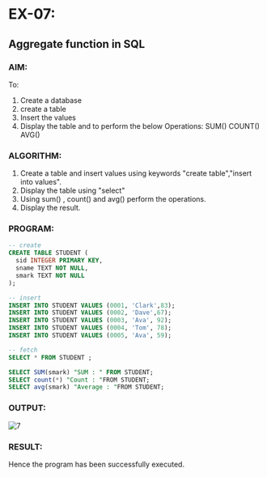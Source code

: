 # EX-07:
## Aggregate function in SQL
### AIM:
To: 
1. Create a database 
2. create a table 
3. Insert the values 
4. Display the table and to perform the below Operations: SUM() COUNT() AVG()
### ALGORITHM:
1. Create a table and insert values using keywords "create table","insert into values". 
2. Display the table using "select" 
3. Using sum() , count() and avg() perform the operations. 
4. Display the result.
### PROGRAM:
```sql
-- create
CREATE TABLE STUDENT (
  sid INTEGER PRIMARY KEY,
  sname TEXT NOT NULL,
  smark TEXT NOT NULL
);

-- insert
INSERT INTO STUDENT VALUES (0001, 'Clark',83);
INSERT INTO STUDENT VALUES (0002, 'Dave',67);
INSERT INTO STUDENT VALUES (0003, 'Ava', 92);
INSERT INTO STUDENT VALUES (0004, 'Tom', 78);
INSERT INTO STUDENT VALUES (0005, 'Ava', 59);

-- fetch 
SELECT * FROM STUDENT ;

SELECT SUM(smark) "SUM : " FROM STUDENT;
SELECT count(*) "Count : "FROM STUDENT;
SELECT avg(smark) "Average : "FROM STUDENT;
```
### OUTPUT:
![7](https://github.com/KeerthikaNagarajan/EX-07-SQL/assets/93427089/d319502b-6da9-4b20-a87a-898fb5a7f495)

### RESULT:
Hence the program has been successfully executed.

